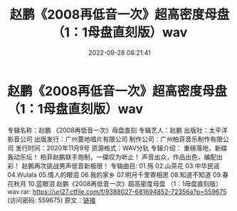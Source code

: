 ﻿---
title: 赵鹏《2008再低音一次》超高密度母盘（1：1母盘直刻版）wav
date: 2022-09-28 08:21:41
categories: WAV车载音乐、镜像
tags: 华语中文
---
# 赵鹏《2008再低音一次》超高密度母盘（1：1母盘直刻版）wav

专辑名称：赵鹏 《2008再低音一次》母盘直刻
专辑艺人：赵鹏
出版社：太平洋影音公司
出版发行：广州蔓地唱片有限公司
制作公司：广州柏菲音乐制作有限公司
发行时间：2020年11月9号
资源格式：WAV分轨
专辑介绍：
重磅落地，新碟轰动乐坛！
柏菲赵鹏联手炮制，一碟叹为听止！
声音出众，作品出色，编配出彩！
赵鹏再次挑战男声低音新极限！
专辑曲目:
01.殇
02.山茶花
03.中华民谣
04.Wulala
05.情人的眼泪
06.我的家乡
07.明月千里寄相思
08.知道不知道
09.春花秋月
10.蓝眼泪
赵鹏《2008再低音一次》超高密度母盘 （1：1母盘直刻版）wav.rar: https://url27.ctfile.com/f/9388027-681694852-72356a?p=559675
(访问密码: 559675)
原文：[链接](https://blog.sina.com.cn/s/blog_1647c7e7601030zmw.html)